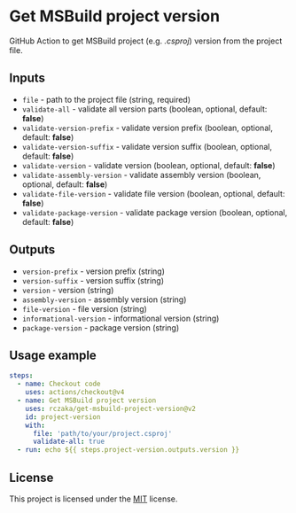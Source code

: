# Get MSBuild project version

GitHub Action to get MSBuild project (e.g. *.csproj*) version from the project file.

## Inputs
- `file` - path to the project file (string, required)
- `validate-all` - validate all version parts (boolean, optional, default: **false**)
- `validate-version-prefix` - validate version prefix (boolean, optional, default: **false**)
- `validate-version-suffix` - validate version suffix (boolean, optional, default: **false**)
- `validate-version` - validate version (boolean, optional, default: **false**)
- `validate-assembly-version` - validate assembly version (boolean, optional, default: **false**)
- `validate-file-version` - validate file version (boolean, optional, default: **false**)
- `validate-package-version` - validate package version (boolean, optional, default: **false**)

## Outputs
- `version-prefix` - version prefix (string)
- `version-suffix` - version suffix (string)
- `version` - version (string)
- `assembly-version` - assembly version (string)
- `file-version` - file version (string)
- `informational-version` - informational version (string)
- `package-version` - package version (string)

## Usage example

```yml
steps:
  - name: Checkout code
    uses: actions/checkout@v4
  - name: Get MSBuild project version
    uses: rczaka/get-msbuild-project-version@v2
    id: project-version
    with:
      file: 'path/to/your/project.csproj'
      validate-all: true
  - run: echo ${{ steps.project-version.outputs.version }}
```

## License

This project is licensed under the [MIT](LICENSE) license.
